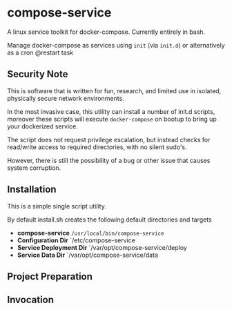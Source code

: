 # compose-service

A linux service toolkit for docker-compose. Currently entirely in bash.

Manage docker-compose as services using `init` (via `init.d`) or alternatively as a cron @restart task

## Security Note

This is software that is written for fun, research, and limited use in isolated, physically secure network environments.

In the most invasive case, this utility can install a number of init.d scripts, moreover these scripts will execute `docker-compose` on bootup to bring up your dockerized service.

The script does not request privilege escalation, but instead checks for read/write access to required directories, with no silent sudo's.

However, there is still the possibility of a bug or other issue that causes system corruption.


## Installation

This is a simple single script utility.

By default install.sh creates the following default directories and targets

 - **compose-service** `/usr/local/bin/compose-service`
 - **Configuration Dir** `/etc/compose-service
 - **Service Deployment Dir** `/var/opt/compose-service/deploy
 - **Service Data Dir** `/var/opt/compose-service/data


## Project Preparation




## Invocation 




